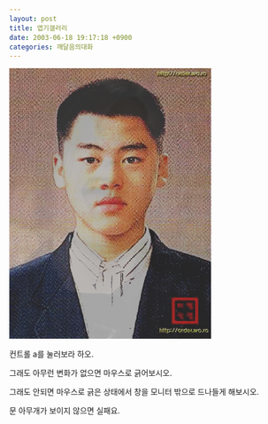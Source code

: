 ```yaml
---
layout: post
title: 엽기갤러리
date: 2003-06-18 19:17:18 +0900
categories: 깨달음의대화
---
```

<img src="./files/attach/images/198/222/001/1055931438.jpg" border="0" alt="" />  
  
컨트롤 a를 눌러보라 하오.
  

  
그래도 아무런 변화가 없으면 마우스로 긁어보시오.
  

  
그래도 안되면 마우스로 긁은 상태에서 창을 모니터 밖으로 드나들게 해보시오.
  

  
문 아무개가 보이지 않으면 실패요.